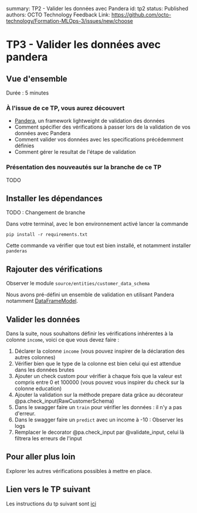 summary: TP2 - Valider les données avec Pandera
id: tp2
status: Published
authors: OCTO Technology
Feedback Link: https://github.com/octo-technology/Formation-MLOps-3/issues/new/choose

# TP3 - Valider les données avec pandera

## Vue d'ensemble

Durée : 5 minutes

### À l'issue de ce TP, vous aurez découvert

- [Pandera](https://pandera.readthedocs.io/en/stable/index.html), un framework lightweight de validation des données
- Comment spécifier des vérifications à passer lors de la validation de vos données avec Pandera
- Comment valider vos données avec les specifications précédemment définies
- Comment gérer le resultat de l'étape de validation

### Présentation des nouveautés sur la branche de ce TP

TODO

## Installer les dépendances

TODO : Changement de branche

Dans votre terminal, avec le bon environnement activé lancer la commande
```shell
pip install -r requirements.txt
```

Cette commande va vérifier que tout est bien installé, et notamment installer `panderas`

## Rajouter des vérifications

Observer le module `source/entities/customer_data_schema`

Nous avons pré-défini un ensemble de validation en utilisant Pandera
notamment [DataFrameModel](https://pandera.readthedocs.io/en/stable/dataframe_models.html).

## Valider les données

Dans la suite, nous souhaitons définir les vérifications inhérentes à la colonne `income`, voici ce que vous
devez faire :

1. Déclarer la colonne `income` (vous pouvez inspirer de la déclaration des autres colonnes)
2. Vérifier bien que le type de la colonne est bien celui qui est attendue dans les données brutes
3. Ajouter un check custom pour vérifier à chaque fois que la valeur est compris entre 0 et 100000 (vous pouvez vous
   inspirer du check sur la colonne education)
4. Ajouter la validation sur la méthode prepare data grâce au décorateur @pa.check_input(RawCustomerSchema)
5. Dans le swagger faire un `train` pour vérifier les données : il n'y a pas d'erreur.
6. Dans le swagger faire un `predict` avec un income à -10 : Observer les logs
7. Remplacer le decorator @pa.check_input par @validate_input, celui là filtrera les erreurs de l'input

## Pour aller plus loin

Explorer les autres vérifications possibles à mettre en place.

## Lien vers le TP suivant

Les instructions du tp suivant sont [ici](https://octo-technology.github.io/Formation-MLOps-3/tp4#0)
